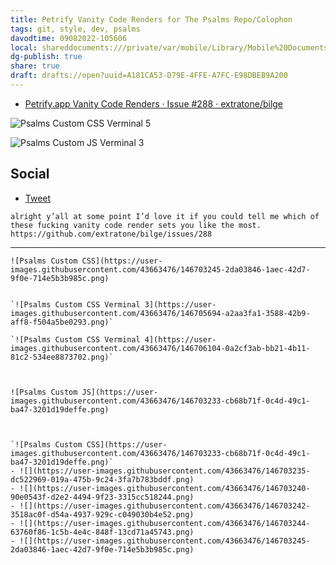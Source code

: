 ```yaml
---
title: Petrify Vanity Code Renders for The Psalms Repo/Colophon
tags: git, style, dev, psalms
davodtime: 09082022-105606
local: shareddocuments:///private/var/mobile/Library/Mobile%20Documents/iCloud~md~obsidian/Documents/OBSHIDDIAN/drafts/A181CA53-D79E-4FFE-A7FC-E98DBEB9A200.md
dg-publish: true
share: true
draft: drafts://open?uuid=A181CA53-D79E-4FFE-A7FC-E98DBEB9A200
---
```

- [Petrify.app Vanity Code Renders · Issue #288 · extratone/bilge](https://github.com/extratone/bilge/issues/288)

![Psalms Custom CSS Verminal 5](https://user-images.githubusercontent.com/43663476/146706508-2b156f79-e6b6-4e9f-94d0-327d1f6c8c05.png)

![Psalms Custom JS Verminal 3](https://user-images.githubusercontent.com/43663476/146706601-2d1eba11-5d49-41e0-82df-76b9587d52fc.png)

## Social
- [Tweet](https://twitter.com/NeoYokel/status/1472760205226217473)
```
alright y’all at some point I’d love it if you could tell me which of these fucking vanity code render sets you like the most. https://github.com/extratone/bilge/issues/288
```
---
```
![Psalms Custom CSS](https://user-images.githubusercontent.com/43663476/146703245-2da03846-1aec-42d7-9f0e-714e5b3b985c.png)


`![Psalms Custom CSS Verminal 3](https://user-images.githubusercontent.com/43663476/146705694-a2aa3fa1-3588-42b9-aff8-f504a5be0293.png)`

`![Psalms Custom CSS Verminal 4](https://user-images.githubusercontent.com/43663476/146706104-0a2cf3ab-bb21-4b11-81c2-534ee8873702.png)`



![Psalms Custom JS](https://user-images.githubusercontent.com/43663476/146703233-cb68b71f-0c4d-49c1-ba47-3201d19deffe.png)



`![Psalms Custom CSS](https://user-images.githubusercontent.com/43663476/146703233-cb68b71f-0c4d-49c1-ba47-3201d19deffe.png)`
- ![](https://user-images.githubusercontent.com/43663476/146703235-dc522969-019a-475b-9c24-3fa7b783bddf.png)
- ![](https://user-images.githubusercontent.com/43663476/146703240-90e0543f-d2e2-4494-9f23-3315cc518244.png)
- ![](https://user-images.githubusercontent.com/43663476/146703242-3518ac0f-d54a-4937-929c-c049030b4e52.png)
- ![](https://user-images.githubusercontent.com/43663476/146703244-63760f86-1c5b-4e4c-848f-13cd71a45743.png)
- ![](https://user-images.githubusercontent.com/43663476/146703245-2da03846-1aec-42d7-9f0e-714e5b3b985c.png)
```